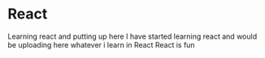 # React
Learning react and putting up here
I have started learning react and would be uploading here whatever i learn in React
React is fun